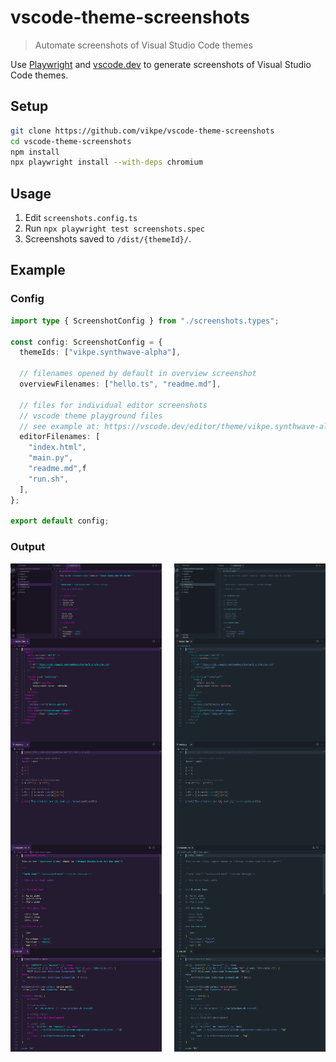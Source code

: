 # vscode-theme-screenshots

> Automate screenshots of Visual Studio Code themes

Use [Playwright](https://playwright.dev/) and [vscode.dev](https://vscode.dev/) to generate screenshots of Visual Studio Code themes.

## Setup

```sh
git clone https://github.com/vikpe/vscode-theme-screenshots
cd vscode-theme-screenshots
npm install
npx playwright install --with-deps chromium
```

## Usage

1. Edit `screenshots.config.ts`
2. Run `npx playwright test screenshots.spec`
3. Screenshots saved to `/dist/{themeId}/`.

## Example

### Config

```ts
import type { ScreenshotConfig } from "./screenshots.types";

const config: ScreenshotConfig = {
  themeIds: ["vikpe.synthwave-alpha"],

  // filenames opened by default in overview screenshot
  overviewFilenames: ["hello.ts", "readme.md"],

  // files for individual editor screenshots
  // vscode theme playground files
  // see example at: https://vscode.dev/editor/theme/vikpe.synthwave-alpha
  editorFilenames: [
    "index.html",
    "main.py",
    "readme.md",f
    "run.sh",
  ],
};

export default config;
```

### Output

<img src="./.github/sample_output/vikpe.synthwave-alpha/app.png" align="left" width="48%" /><img src="./.github/sample_output/Yummygum.city-lights-theme/app.png" align="right" width="48%" />
&nbsp;

<img src="./.github/sample_output/vikpe.synthwave-alpha/index.html.png" align="left" width="48%" /><img src="./.github/sample_output/Yummygum.city-lights-theme/index.html.png" align="right" width="48%" />
&nbsp;

<img src="./.github/sample_output/vikpe.synthwave-alpha/main.py.png" align="left" width="48%" /><img src="./.github/sample_output/Yummygum.city-lights-theme/main.py.png" align="right" width="48%" />
&nbsp;

<img src="./.github/sample_output/vikpe.synthwave-alpha/readme.md.png" align="left" width="48%" /><img src="./.github/sample_output/Yummygum.city-lights-theme/readme.md.png" align="right" width="48%" />
&nbsp;

<img src="./.github/sample_output/vikpe.synthwave-alpha/run.sh.png" align="left" width="48%" /><img src="./.github/sample_output/Yummygum.city-lights-theme/run.sh.png" align="right" width="48%" />
